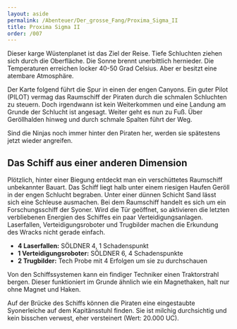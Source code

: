 ```yaml
---
layout: aside
permalink: /Abenteuer/Der_grosse_Fang/Proxima_Sigma_II
title: Proxima Sigma II
order: /007
---
```


Dieser karge Wüstenplanet ist das Ziel der Reise. Tiefe Schluchten ziehen sich durch die Oberfläche. Die Sonne brennt unerbittlich hernieder. Die Temperaturen erreichen locker 40-50 Grad Celsius. Aber er besitzt eine atembare Atmosphäre.

Der Karte folgend führt die Spur in einen der engen Canyons. Ein guter Pilot (PILOT) vermag das Raumschiff der Piraten durch die schmalen Schluchten zu steuern. Doch irgendwann ist kein Weiterkommen und eine Landung am Grunde der Schlucht ist angesagt. Weiter geht es nun zu Fuß. Über Geröllhalden hinweg und durch schmale Spalten führt der Weg.

Sind die Ninjas noch immer hinter den Piraten her, werden sie spätestens jetzt wieder angreifen.

## Das Schiff aus einer anderen Dimension

Plötzlich, hinter einer Biegung entdeckt man ein verschüttetes Raumschiff unbekannter Bauart. Das Schiff liegt halb unter einem riesigen Haufen Geröll in der engen Schlucht begraben. Unter einer dünnen Schicht Sand lässt sich eine Schleuse ausmachen. Bei dem Raumschiff handelt es sich um ein Forschungsschiff der Syoner. Wird die Tür geöffnet, so aktivieren die letzten verbliebenen Energien des Schiffes ein paar Verteidigungsanlagen. Laserfallen, Verteidigungsroboter und Trugbilder machen die Erkundung des Wracks nicht gerade einfach.

- **4 Laserfallen:** SÖLDNER 4, 1 Schadenspunkt
- **1 Verteidigungsroboter:** SÖLDNER 6, 4 Schadenspunkte
- **2 Trugbilder:** Tech Probe mit 4 Erfolgen um sie zu durchschauen

Von den Schiffssystemen kann ein findiger Techniker einen Traktorstrahl bergen. Dieser funktioniert im Grunde ähnlich wie ein Magnethaken, halt nur ohne Magnet und Haken.

Auf der Brücke des Schiffs können die Piraten eine eingestaubte Syonerleiche auf dem Kapitänsstuhl finden. Sie ist milchig durchsichtig und kein bisschen verwest, eher versteinert (Wert: 20.000 UC).

